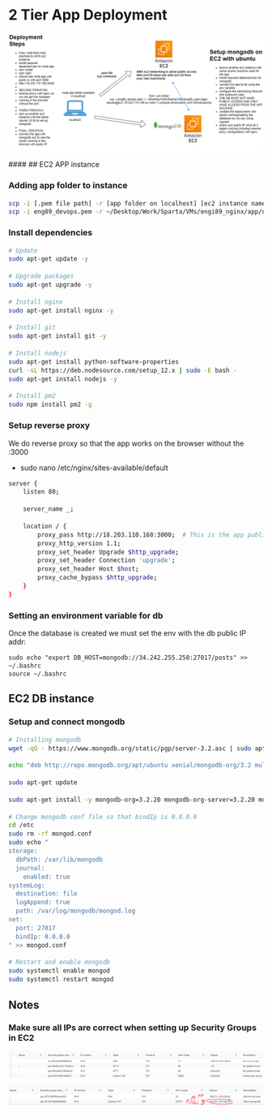 # 2 Tier App Deployment

<p align:center>
<img src=aws_diagram.PNG>
</p>
####
## EC2 APP instance

### Adding app folder to instance

```bash
scp -i [.pem file path] -r [app folder on localhost] [ec2 instance name]:[desired dir]
scp -i eng89_devops.pem -r ~/Desktop/Work/Sparta/VMs/engi89_nginx/app/ubuntu@ec2-18-203-110-168.eu-west-1.compute.amazonaws.com:/home/ubuntu/
```

### Install dependencies
```bash
# Update
sudo apt-get update -y

# Upgrade packages
sudo apt-get upgrade -y

# Install nginx
sudo apt-get install nginx -y

# Install git
sudo apt-get install git -y

# Install nodejs
sudo apt-get install python-software-properties
curl -sL https://deb.nodesource.com/setup_12.x | sudo -E bash -
sudo apt-get install nodejs -y

# Install pm2
sudo npm install pm2 -g
```

### Setup reverse proxy

We do reverse proxy so that the app works on the browser without the :3000

- sudo nano /etc/nginx/sites-available/default

```bash
server {
    listen 80;

    server_name _;

    location / {
        proxy_pass http://18.203.110.168:3000;  # This is the app public IP addr
        proxy_http_version 1.1;
        proxy_set_header Upgrade $http_upgrade;
        proxy_set_header Connection 'upgrade';
        proxy_set_header Host $host;
        proxy_cache_bypass $http_upgrade;
    }
}
```

### Setting an environment variable for db

Once the database is created we must set the env with the db public IP addr:
```
sudo echo "export DB_HOST=mongodb://34.242.255.250:27017/posts" >> ~/.bashrc
source ~/.bashrc
```


## EC2 DB instance

### Setup and connect mongodb
```bash
# Installing mongodb
wget -qO - https://www.mongodb.org/static/pgp/server-3.2.asc | sudo apt-key add -

echo "deb http://repo.mongodb.org/apt/ubuntu xenial/mongodb-org/3.2 multiverse" | sudo tee /etc/apt/sources.list.d/mongodb-org-3.2.list

sudo apt-get update

sudo apt-get install -y mongodb-org=3.2.20 mongodb-org-server=3.2.20 mongodb-org-shell=3.2.20 mongodb-org-mongos=3.2.20 mongodb-org-tools=3.2.20

# Change mongodb conf file so that bindIp is 0.0.0.0
cd /etc
sudo rm -rf mongod.conf
sudo echo "
storage:
  dbPath: /var/lib/mongodb
  journal:
    enabled: true
systemLog:
  destination: file
  logAppend: true
  path: /var/log/mongodb/mongod.log
net:
  port: 27017
  bindIp: 0.0.0.0
" >> mongod.conf

# Restart and enable mongodb
sudo systemctl enable mongod
sudo systemctl restart mongod
```

## Notes

### Make sure all IPs are correct when setting up Security Groups in EC2

<p align:center>
<img src=app_sg.png>
</p>
<p align:center>
<img src=db_sg.png>
</p>